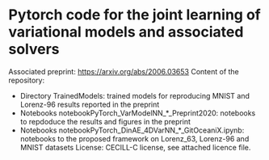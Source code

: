 # Pytorch code for the joint learning of variational models and associated solvers

Associated preprint: https://arxiv.org/abs/2006.03653
Content of the repository:
- Directory TrainedModels: trained models for reproducing MNIST and Lorenz-96 results reported in the preprint
- Notebooks notebookPyTorch_VarModelNN_*_Preprint2020: notebooks to repdoduce the results and figures in the preprint
- Notebooks notebookPyTorch_DinAE_4DVarNN_*_GitOceaniX.ipynb: notebooks to the proposed framework on Lorenz_63, Lorenz-96 and MNIST datasets
License: CECILL-C license, see attached licence file.
